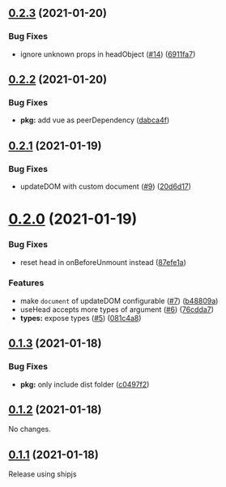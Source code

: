 ## [0.2.3](https://github.com/vueuse/head/compare/v0.2.2...v0.2.3) (2021-01-20)


### Bug Fixes

* ignore unknown props in headObject ([#14](https://github.com/vueuse/head/issues/14)) ([6911fa7](https://github.com/vueuse/head/commit/6911fa773f529dbc5d5e5477dac9f75379c03cbc))



## [0.2.2](https://github.com/vueuse/head/compare/v0.2.1...v0.2.2) (2021-01-20)


### Bug Fixes

* **pkg:** add vue as peerDependency ([dabca4f](https://github.com/vueuse/head/commit/dabca4fe4206b48a5bca19369180af9ddc31ef86))



## [0.2.1](https://github.com/vueuse/head/compare/v0.2.0...v0.2.1) (2021-01-19)


### Bug Fixes

* updateDOM with custom document ([#9](https://github.com/vueuse/head/issues/9)) ([20d6d17](https://github.com/vueuse/head/commit/20d6d1757fc64abedcfde1ab14236189d42d1f47))



# [0.2.0](https://github.com/vueuse/head/compare/v0.1.3...v0.2.0) (2021-01-19)


### Bug Fixes

* reset head in onBeforeUnmount instead ([87efe1a](https://github.com/vueuse/head/commit/87efe1a9f6189173765e2199901bf6039a8f512d))


### Features

* make `document` of updateDOM configurable ([#7](https://github.com/vueuse/head/issues/7)) ([b48809a](https://github.com/vueuse/head/commit/b48809a8f005159bca7a09f32bdd3ec3213d7024))
* useHead accepts more types of argument ([#6](https://github.com/vueuse/head/issues/6)) ([76cdda7](https://github.com/vueuse/head/commit/76cdda75a1d69fa7bc8205b079c84af51be29862))
* **types:** expose types ([#5](https://github.com/vueuse/head/issues/5)) ([081c4a8](https://github.com/vueuse/head/commit/081c4a80e4ab3a8b1513d0a2297877a29a0441fb))



## [0.1.3](https://github.com/vueuse/head/compare/v0.1.2...v0.1.3) (2021-01-18)


### Bug Fixes

* **pkg:** only include dist folder ([c0497f2](https://github.com/vueuse/head/commit/c0497f250e279099ca6e74eb65f5540aa596fc5e))



## [0.1.2](https://github.com/vueuse/head/compare/v0.1.0...v0.1.2) (2021-01-18)

No changes.

## [0.1.1](https://github.com/vueuse/head/compare/v0.1.0...v0.1.1) (2021-01-18)


Release using shipjs
